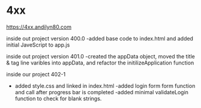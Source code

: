 # 4xx

https://4xx.andilyn80.com

inside out project version 400.0
-added base code to index.html and added initial JaveScript to app.js 

inside out project version 401.0
-created the appData object, moved the title & tag line varibles into appData, and refactor the initilizeApplication function

inside our project 402-1
- added style.css and linked in index.html
-added login form form function and call after progress bar is completed
-added minimal validateLogin function to check for blank strings. 